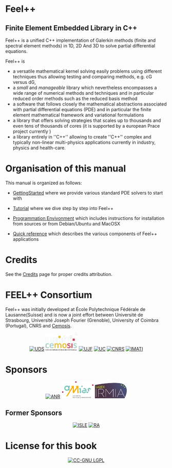 Feel++
======

Finite Element Embedded Library in C++
--------------------------------------

Feel++ is a unified C++ implementation of Galerkin methods (finite and
spectral element methods) in 1D, 2D And 3D to solve partial
differential equations.

Feel++ is
 - a versatile mathematical kernel solving easily problems using different techniques thus allowing testing and comparing methods, e.g. cG versus dG,
 - a *small* and *manageable* library which nevertheless encompasses a wide range of numerical methods and techniques and in particular reduced order methods such as the reduced basis method
 - a software that follows closely the mathematical abstractions associated with partial differential equations (PDE) and in particular the finite element mathematical framework and variational formulations 
 - a library that offers solving strategies that scales up to thousands and even tens of thousands of cores (it is supported by a european Prace project currently )
 - a library entirely in ''C++'' allowing to create ''C++'' complex and typically non-linear multi-physics applications currently in industry, physics and health-care.


# Organisation of this manual

This manual is organized as follows:

  - [GettingStarted](GettingStarted/GettingStarted.md) where we provide various standard PDE solvers to start
  with

  - [Tutorial](Tutorial.md) where we dive step by step into Feel++

  - [Programmation Envivonment](GettingStarted.md) which includes instructions for installation from sources or
  from Debian/Ubuntu and MacOSX

  - [Quick reference](QuickReference/README.md) which describes the various components of Feel++ applications



#  Credits

See the [Credits](credits.md) page for proper credits attribution.


# FEEL++ Consortium

Feel++ was initially developed at École Polytechnique Fédérale de
Lausanne(Suisse) and is now a joint effort between Université de
Strasbourg, Université Joseph Fourier (Grenoble), University of
Coimbra (Portugal), CNRS and [Cemosis](http://www.cemosis.fr).



<center>
<tr>
  <td><a href="http://www.unistra.fr/"><img alt="UDS" src="pngs/logos/logo_uds.png" width="100"/></a></td>
  <td><a href="http://www.cemosis.fr/"><img alt="CeMoSiS" src="pngs/logos/logo_cemosis.png" width="100"/></a></td>
  <td><a href="http://www.ujf-grenoble.fr/"><img alt="UJF" src="pngs/logos/logo_ujf.jpg" width="100"/></a></td>
  <td><a href="http://www.uc.pt/"><img alt="UC" src="pngs/logos/logo_uc.png" width="100"/></a></td>
  <td><a href="http://www.cnrs.fr/"><img alt="CNRS" src="pngs/logos/logo_cnrs.png" width="100"/></a></td>
  <td><a href="http://www.imati.cnr.it/"><img alt="IMATI" src="pngs/logos/logo_imati.jpg" width="100"/></a></td>
</tr>
</center>



# Sponsors 


<center>
<tr>
  <td><a href="http://www.agence-nationale-recherche.fr/"><img alt="ANR" src="pngs/logos/logo_anr.png" width="100"/></a></td>
  <td><a href="http://agence-maths-entreprises.fr/"><img alt="AMIES" src="pngs/logos/logo_amies.png" width="100"/></a></td>
  <td><a href="http://labex-irmia.u-strasbg.fr/"><img alt="Labex IRMIA" src="pngs/logos/logoIRMIA.png" width="100"/></a></td>
</tr>
</center>


## Former Sponsors


<center>
<tr>
  <td><a href="http://cluster-isle.grenoble-inp.fr/ "><img alt="ISLE" src="pngs/logos/logo_isle.jpeg" width="100"/></a></td>
  <td><a href="http://www.rhonealpes.fr/ "><img alt="RA" src="pngs/logos/logo_ra.png" width="100"/></a></td>
</tr>
</center>



# License for this book

<center>
<a href="http://creativecommons.org/licenses/LGPL/2.1/"><img alt="CC-GNU LGPL" border="0" src="http://creativecommons.org/images/public/cc-LGPL-a.png" /></a>
</center>


